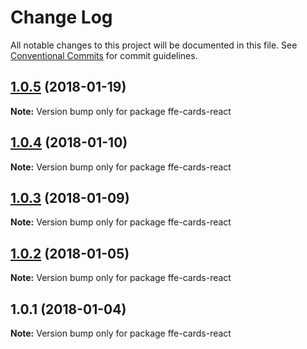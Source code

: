 # Change Log

All notable changes to this project will be documented in this file.
See [Conventional Commits](https://conventionalcommits.org) for commit guidelines.

<a name="1.0.5"></a>
## [1.0.5](***REMOVED***) (2018-01-19)




**Note:** Version bump only for package ffe-cards-react

<a name="1.0.4"></a>
## [1.0.4](***REMOVED***) (2018-01-10)




**Note:** Version bump only for package ffe-cards-react

<a name="1.0.3"></a>

## [1.0.3](***REMOVED***) (2018-01-09)

**Note:** Version bump only for package ffe-cards-react

<a name="1.0.2"></a>

## [1.0.2](***REMOVED***) (2018-01-05)

**Note:** Version bump only for package ffe-cards-react

<a name="1.0.1"></a>

## 1.0.1 (2018-01-04)

**Note:** Version bump only for package ffe-cards-react
